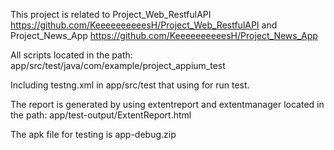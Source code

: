 This project is related to Project_Web_RestfulAPI https://github.com/KeeeeeeeeeesH/Project_Web_RestfulAPI
and Project_News_App https://github.com/KeeeeeeeeeesH/Project_News_App

All scripts located in the path: app/src/test/java/com/example/project_appium_test 

Including testng.xml in app/src/test that using for run test.

The report is generated by using extentreport and extentmanager located in the path: app/test-output/ExtentReport.html

The apk file for testing is app-debug.zip

